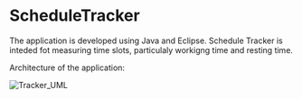 # ScheduleTracker
The application is developed using Java and Eclipse.
Schedule Tracker is inteded fot measuring time slots, particulaly workigng time and resting time.

Architecture of the application:

![Tracker_UML](https://user-images.githubusercontent.com/60892608/135142825-f0a58304-3a1d-4bf2-91cc-266803a39de6.png)
